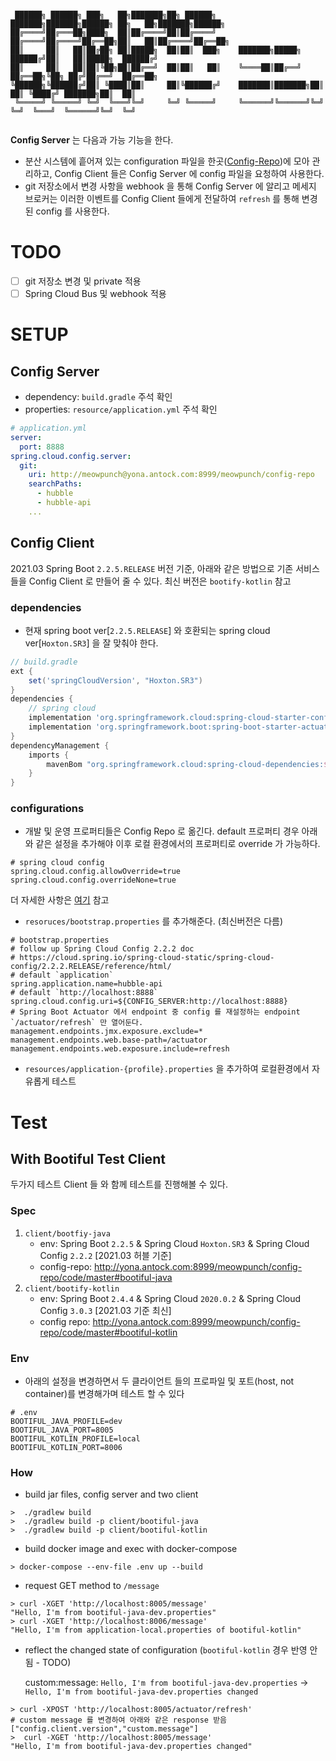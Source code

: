 ```

 ██████╗ ██████╗ ███╗   ██╗███████╗██╗ ██████╗     ███████╗███████╗██████╗ ██╗   ██╗███████╗██████╗ 
██╔════╝██╔═══██╗████╗  ██║██╔════╝██║██╔════╝     ██╔════╝██╔════╝██╔══██╗██║   ██║██╔════╝██╔══██╗
██║     ██║   ██║██╔██╗ ██║█████╗  ██║██║  ███╗    ███████╗█████╗  ██████╔╝██║   ██║█████╗  ██████╔╝
██║     ██║   ██║██║╚██╗██║██╔══╝  ██║██║   ██║    ╚════██║██╔══╝  ██╔══██╗╚██╗ ██╔╝██╔══╝  ██╔══██╗
╚██████╗╚██████╔╝██║ ╚████║██║     ██║╚██████╔╝    ███████║███████╗██║  ██║ ╚████╔╝ ███████╗██║  ██║
 ╚═════╝ ╚═════╝ ╚═╝  ╚═══╝╚═╝     ╚═╝ ╚═════╝     ╚══════╝╚══════╝╚═╝  ╚═╝  ╚═══╝  ╚══════╝╚═╝  ╚═╝  


```
**Config Server** 는 다음과 가능 기능을 한다.
- 분산 시스템에 흩어져 있는 configuration 파일을 한곳([Config-Repo](http://meowpunch@yona.antock.com:8999/meowpunch/config-repo))에 모아 관리하고, Config Client 들은 Config Server 에 config 파일을 요청하여 사용한다.
- git 저장소에서 변경 사항을 webhook 을 통해 Config Server 에 알리고 메세지 브로커는 이러한 이벤트를 Config Client 들에게 전달하여 `refresh` 를 통해 변경된 config 를 사용한다.

# TODO
- [ ] git 저장소 변경 및 private 적용
- [ ] Spring Cloud Bus 및 webhook 적용

# SETUP
## Config Server
- dependency: `build.gradle` 주석 확인
- properties: `resource/application.yml` 주석 확인
```yaml
# application.yml
server:
  port: 8888
spring.cloud.config.server:
  git:
    uri: http://meowpunch@yona.antock.com:8999/meowpunch/config-repo
    searchPaths:
      - hubble
      - hubble-api
    ...
```

## Config Client
2021.03 Spring Boot `2.2.5.RELEASE` 버전 기준, 아래와 같은 방법으로 기존 서비스들을 Config Client 로 만들어 줄 수 있다. 
최신 버전은 `bootify-kotlin` 참고

### dependencies
- 현재 spring boot ver[`2.2.5.RELEASE`] 와 호환되는 spring cloud ver[`Hoxton.SR3`] 을 잘 맞춰야 한다.
```groovy
// build.gradle
ext {
	set('springCloudVersion', "Hoxton.SR3")
}
dependencies {
	// spring cloud
	implementation 'org.springframework.cloud:spring-cloud-starter-config'
	implementation 'org.springframework.boot:spring-boot-starter-actuator'
}
dependencyManagement {
	imports {
		mavenBom "org.springframework.cloud:spring-cloud-dependencies:${springCloudVersion}"
	}
}
```

### configurations

- 개발 및 운영 프로퍼티들은 Config Repo 로 옮긴다. default 프로퍼티 경우 아래와 같은 설정을 추가해야 이후 로컬 환경에서의 프로퍼티로 override 가 가능하다.
```properties
# spring cloud config
spring.cloud.config.allowOverride=true
spring.cloud.config.overrideNone=true
```
더 자세한 사항은 [여기](https://cloud.spring.io/spring-cloud-commons/multi/multi__spring_cloud_context_application_context_services.html#overriding-bootstrap-properties) 참고

- `resoruces/bootstrap.properties` 를 추가해준다. (최신버전은 다름)
```properties
# bootstrap.properties
# follow up Spring Cloud Config 2.2.2 doc
# https://cloud.spring.io/spring-cloud-static/spring-cloud-config/2.2.2.RELEASE/reference/html/
# default `application`
spring.application.name=hubble-api
# default `http://localhost:8888`
spring.cloud.config.uri=${CONFIG_SERVER:http://localhost:8888}
# Spring Boot Actuator 에서 endpoint 중 config 를 재설정하는 endpoint `/actuator/refresh` 만 열어둔다.
management.endpoints.jmx.exposure.exclude=*
management.endpoints.web.base-path=/actuator
management.endpoints.web.exposure.include=refresh
```

- `resources/application-{profile}.properties` 을 추가하여 로컬환경에서 자유롭게 테스트 

# Test

## With Bootiful Test Client
두가지 테스트 Client 들 와 함께 테스트를 진행해볼 수 있다.

### Spec
1. `client/bootfiy-java`
    - env: Spring Boot `2.2.5` & Spring Cloud `Hoxton.SR3` & Spring Cloud Config `2.2.2` [2021.03 허블 기준]
    - config-repo: http://yona.antock.com:8999/meowpunch/config-repo/code/master#bootiful-java
2. `client/bootify-kotlin`
    - env: Spring Boot `2.4.4` & Spring Cloud `2020.0.2` & Spring Cloud Config `3.0.3` [2021.03 기준 최신]
    - config repo: http://yona.antock.com:8999/meowpunch/config-repo/code/master#bootiful-kotlin

### Env
- 아래의 설정을 변경하면서 두 클라이언트 들의 프로파일 및 포트(host, not container)를 변경해가며 테스트 할 수 있다
```properties
# .env
BOOTIFUL_JAVA_PROFILE=dev
BOOTIFUL_JAVA_PORT=8005
BOOTIFUL_KOTLIN_PROFILE=local
BOOTIFUL_KOTLIN_PORT=8006
```

### How
- build jar files, config server and two client 
```shell
>  ./gradlew build
>  ./gradlew build -p client/bootiful-java
>  ./gradlew build -p client/bootiful-kotlin
```

- build docker image and exec with docker-compose
```shell
> docker-compose --env-file .env up --build
```

- request GET method to `/message`
```shell
> curl -XGET 'http://localhost:8005/message'
"Hello, I'm from bootiful-java-dev.properties"   
> curl -XGET 'http://localhost:8006/message'
"Hello, I'm from application-local.properties of bootiful-kotlin"
```

- reflect the changed state of configuration (`bootiful-kotlin` 경우 반영 안됨 - TODO)
  
  custom:message: `Hello, I'm from bootiful-java-dev.properties` -> `Hello, I'm from bootiful-java-dev.properties changed`
```shell
> curl -XPOST 'http://localhost:8005/actuator/refresh'
# custom message 를 변경하여 아래와 같은 response 받음
["config.client.version","custom.message"]                    
>  curl -XGET 'http://localhost:8005/message'
"Hello, I'm from bootiful-java-dev.properties changed"
```

